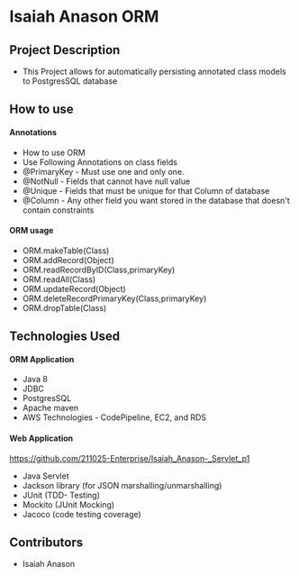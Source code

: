 # Isaiah Anason ORM
## Project Description
- This Project allows for automatically persisting annotated class models to PostgresSQL database

## How to use
#### Annotations
- How to use ORM
- Use Following Annotations on class fields
- @PrimaryKey - Must use one and only one.
- @NotNull - Fields that cannot have null value
- @Unique - Fields that must be unique for that Column of database
- @Column - Any other field you want stored in the database that doesn't
  contain constraints
#### ORM usage
- ORM.makeTable(Class)
- ORM.addRecord(Object)
- ORM.readRecordByID(Class,primaryKey)
- ORM.readAll(Class)
- ORM.updateRecord(Object)
- ORM.deleteRecordPrimaryKey(Class,primaryKey)
- ORM.dropTable(Class)

## Technologies Used
#### ORM Application
- Java 8
- JDBC
- PostgresSQL
- Apache maven
- AWS Technologies - CodePipeline, EC2, and RDS
#### Web Application 
https://github.com/211025-Enterprise/Isaiah_Anason-_Servlet_p1
- Java Servlet
- Jackson library (for JSON marshalling/unmarshalling)
- JUnit (TDD- Testing)
- Mockito (JUnit Mocking)
- Jacoco (code testing coverage)
## Contributors
- Isaiah Anason
